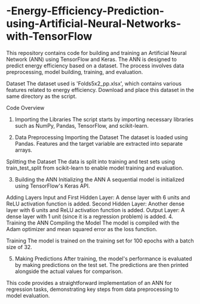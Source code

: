 # -Energy-Efficiency-Prediction-using-Artificial-Neural-Networks-with-TensorFlow

This repository contains code for building and training an Artificial Neural Network (ANN) using TensorFlow and Keras. The ANN is designed to predict energy efficiency based on a dataset. The process involves data preprocessing, model building, training, and evaluation.

Dataset
The dataset used is 'Folds5x2_pp.xlsx', which contains various features related to energy efficiency. Download and place this dataset in the same directory as the script.

Code Overview
1. Importing the Libraries
The script starts by importing necessary libraries such as NumPy, Pandas, TensorFlow, and scikit-learn.

2. Data Preprocessing
Importing the Dataset
The dataset is loaded using Pandas. Features and the target variable are extracted into separate arrays.

Splitting the Dataset
The data is split into training and test sets using train_test_split from scikit-learn to enable model training and evaluation.

3. Building the ANN
Initializing the ANN
A sequential model is initialized using TensorFlow's Keras API.

Adding Layers
Input and First Hidden Layer: A dense layer with 6 units and ReLU activation function is added.
Second Hidden Layer: Another dense layer with 6 units and ReLU activation function is added.
Output Layer: A dense layer with 1 unit (since it is a regression problem) is added.
4. Training the ANN
Compiling the Model
The model is compiled with the Adam optimizer and mean squared error as the loss function.

Training
The model is trained on the training set for 100 epochs with a batch size of 32.

5. Making Predictions
After training, the model's performance is evaluated by making predictions on the test set. The predictions are then printed alongside the actual values for comparison.

This code provides a straightforward implementation of an ANN for regression tasks, demonstrating key steps from data preprocessing to model evaluation.
